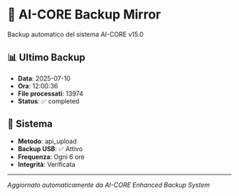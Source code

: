 # 🧬 AI-CORE Backup Mirror

Backup automatico del sistema AI-CORE v15.0

## 📊 Ultimo Backup
- **Data**: 2025-07-10
- **Ora**: 12:00:36
- **File processati**: 13974
- **Status**: ✅ completed

## 🎯 Sistema
- **Metodo**: api_upload
- **Backup USB**: ✅ Attivo
- **Frequenza**: Ogni 6 ore
- **Integrità**: Verificata

---
*Aggiornato automaticamente da AI-CORE Enhanced Backup System*
